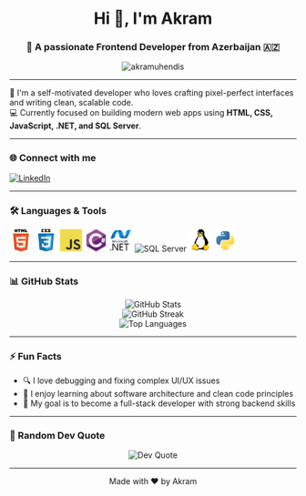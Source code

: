 <!-- HEADER -->
<h1 align="center">Hi 👋, I'm Akram</h1>
<h3 align="center">🚀 A passionate Frontend Developer from Azerbaijan 🇦🇿</h3>

<p align="center">
  <img src="https://komarev.com/ghpvc/?username=akramuhendis&label=Profile%20Views&color=0e75b6&style=flat" alt="akramuhendis" />
</p>

---

<!-- SHORT ABOUT -->
🌟 I'm a self-motivated developer who loves crafting pixel-perfect interfaces and writing clean, scalable code.  
💻 Currently focused on building modern web apps using **HTML, CSS, JavaScript, .NET, and SQL Server**.

---

### 🌐 Connect with me

<p align="left">
  <a href="https://www.linkedin.com/in/akram-akram/" target="_blank">
    <img src="https://img.shields.io/badge/LinkedIn-0A66C2?style=for-the-badge&logo=linkedin&logoColor=white" alt="LinkedIn"/>
  </a>
</p>

---

### 🛠️ Languages & Tools

<p align="left">
  <img src="https://raw.githubusercontent.com/devicons/devicon/master/icons/html5/html5-original-wordmark.svg" alt="HTML5" width="40" height="40"/>
  <img src="https://raw.githubusercontent.com/devicons/devicon/master/icons/css3/css3-original-wordmark.svg" alt="CSS3" width="40" height="40"/>
  <img src="https://raw.githubusercontent.com/devicons/devicon/master/icons/javascript/javascript-original.svg" alt="JavaScript" width="40" height="40"/>
  <img src="https://raw.githubusercontent.com/devicons/devicon/master/icons/csharp/csharp-original.svg" alt="C#" width="40" height="40"/>
  <img src="https://raw.githubusercontent.com/devicons/devicon/master/icons/dot-net/dot-net-original-wordmark.svg" alt=".NET" width="40" height="40"/>
  <img src="https://www.svgrepo.com/show/303229/microsoft-sql-server-logo.svg" alt="SQL Server" width="40" height="40"/>
  <img src="https://raw.githubusercontent.com/devicons/devicon/master/icons/linux/linux-original.svg" alt="Linux" width="40" height="40"/>
  <img src="https://raw.githubusercontent.com/devicons/devicon/master/icons/python/python-original.svg" alt="Python" width="40" height="40"/>
</p>

---

### 📊 GitHub Stats

<p align="center">
  <img src="https://github-readme-stats.vercel.app/api?username=akramuhendis&show_icons=true&theme=radical" alt="GitHub Stats" />
  <br/>
  <img src="https://github-readme-streak-stats.herokuapp.com/?user=akramuhendis&theme=radical" alt="GitHub Streak" />
  <br/>
  <img src="https://github-readme-stats.vercel.app/api/top-langs/?username=akramuhendis&layout=compact&theme=radical" alt="Top Languages" />
</p>

---

### ⚡ Fun Facts

- 🔍 I love debugging and fixing complex UI/UX issues
- 🧠 I enjoy learning about software architecture and clean code principles
- 🎯 My goal is to become a full-stack developer with strong backend skills

---

### 💬 Random Dev Quote

<p align="center">
  <img src="https://quotes-github-readme.vercel.app/api?type=horizontal&theme=radical" alt="Dev Quote" />
</p>

---

<p align="center">Made with ❤️ by Akram</p>
